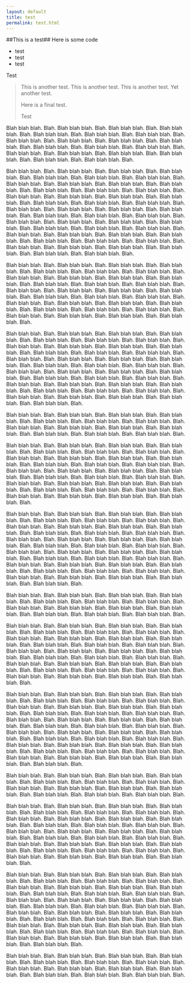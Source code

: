 ```yaml
---
layout: default
title: test
permalink: test.html
---
```


##This is a test##
    Here is some code

- test
- test
- test

Test

> This is another test. This is another test. This is another test. Yet another test. 
>
> Here is a final test. 
>
> Test

Blah blah blah. Blah. Blah blah blah. Blah. Blah blah blah. Blah. Blah blah blah. Blah. Blah blah blah. Blah. Blah blah blah. Blah. Blah blah blah. Blah. Blah blah blah. Blah. 
Blah blah blah. Blah. Blah blah blah. Blah. Blah blah blah. Blah. Blah blah blah. Blah. Blah blah blah. Blah. Blah blah blah. Blah. 
Blah blah blah. Blah. Blah blah blah. Blah. Blah blah blah. Blah. Blah blah blah. Blah. Blah blah blah. Blah. Blah blah blah. Blah. 

Blah blah blah. Blah. Blah blah blah. Blah. Blah blah blah. Blah. Blah blah blah. Blah. Blah blah blah. Blah. Blah blah blah. Blah. Blah blah blah. Blah. Blah blah blah. Blah. Blah blah blah. Blah. Blah blah blah. Blah. Blah blah blah. Blah. Blah blah blah. Blah. Blah blah blah. Blah. Blah blah blah. Blah. Blah blah blah. Blah. Blah blah blah. Blah. Blah blah blah. Blah. Blah blah blah. Blah. Blah blah blah. Blah. Blah blah blah. Blah. Blah blah blah. Blah. Blah blah blah. Blah. Blah blah blah. Blah. Blah blah blah. Blah. Blah blah blah. Blah. Blah blah blah. Blah. Blah blah blah. Blah. Blah blah blah. Blah. Blah blah blah. Blah. Blah blah blah. Blah. Blah blah blah. Blah. Blah blah blah. Blah. Blah blah blah. Blah. Blah blah blah. Blah. Blah blah blah. Blah. Blah blah blah. Blah. Blah blah blah. Blah. Blah blah blah. Blah. Blah blah blah. Blah. Blah blah blah. Blah. Blah blah blah. Blah. Blah blah blah. Blah. Blah blah blah. Blah. Blah blah blah. Blah. Blah blah blah. Blah. Blah blah blah. Blah. Blah blah blah. Blah. Blah blah blah. Blah. 


Blah blah blah. Blah. Blah blah blah. Blah. Blah blah blah. Blah. Blah blah blah. Blah. Blah blah blah. Blah. Blah blah blah. Blah. Blah blah blah. Blah. Blah blah blah. Blah. Blah blah blah. Blah. Blah blah blah. Blah. Blah blah blah. Blah. Blah blah blah. Blah. Blah blah blah. Blah. Blah blah blah. Blah. Blah blah blah. Blah. Blah blah blah. Blah. Blah blah blah. Blah. Blah blah blah. Blah. Blah blah blah. Blah. Blah blah blah. Blah. Blah blah blah. Blah. Blah blah blah. Blah. Blah blah blah. Blah. Blah blah blah. Blah. Blah blah blah. Blah. Blah blah blah. Blah. Blah blah blah. Blah. Blah blah blah. Blah. Blah blah blah. Blah. Blah blah blah. Blah. Blah blah blah. Blah. Blah blah blah. Blah. 

Blah blah blah. Blah. Blah blah blah. Blah. Blah blah blah. Blah. Blah blah blah. Blah. Blah blah blah. Blah. Blah blah blah. Blah. Blah blah blah. Blah. Blah blah blah. Blah. Blah blah blah. Blah. Blah blah blah. Blah. Blah blah blah. Blah. Blah blah blah. Blah. Blah blah blah. Blah. Blah blah blah. Blah. Blah blah blah. Blah. Blah blah blah. Blah. Blah blah blah. Blah. Blah blah blah. Blah. Blah blah blah. Blah. Blah blah blah. Blah. Blah blah blah. Blah. Blah blah blah. Blah. Blah blah blah. Blah. Blah blah blah. Blah. Blah blah blah. Blah. Blah blah blah. Blah. Blah blah blah. Blah. Blah blah blah. Blah. Blah blah blah. Blah. Blah blah blah. Blah. Blah blah blah. Blah. Blah blah blah. Blah. Blah blah blah. Blah. Blah blah blah. Blah. Blah blah blah. Blah. Blah blah blah. Blah. Blah blah blah. Blah. Blah blah blah. Blah. Blah blah blah. Blah. Blah blah blah. Blah. 

Blah blah blah. Blah. Blah blah blah. Blah. Blah blah blah. Blah. Blah blah blah. Blah. Blah blah blah. Blah. Blah blah blah. Blah. Blah blah blah. Blah. Blah blah blah. Blah. Blah blah blah. Blah. Blah blah blah. Blah. Blah blah blah. Blah. Blah blah blah. Blah. Blah blah blah. Blah. Blah blah blah. Blah. 


Blah blah blah. Blah. Blah blah blah. Blah. Blah blah blah. Blah. Blah blah blah. Blah. Blah blah blah. Blah. Blah blah blah. Blah. Blah blah blah. Blah. Blah blah blah. Blah. Blah blah blah. Blah. Blah blah blah. Blah. Blah blah blah. Blah. Blah blah blah. Blah. Blah blah blah. Blah. Blah blah blah. Blah. Blah blah blah. Blah. Blah blah blah. Blah. Blah blah blah. Blah. Blah blah blah. Blah. Blah blah blah. Blah. Blah blah blah. Blah. Blah blah blah. Blah. Blah blah blah. Blah. Blah blah blah. Blah. Blah blah blah. Blah. Blah blah blah. Blah. Blah blah blah. Blah. Blah blah blah. Blah. Blah blah blah. Blah. Blah blah blah. Blah. Blah blah blah. Blah. Blah blah blah. Blah. Blah blah blah. Blah. 

Blah blah blah. Blah. Blah blah blah. Blah. Blah blah blah. Blah. Blah blah blah. Blah. Blah blah blah. Blah. Blah blah blah. Blah. Blah blah blah. Blah. Blah blah blah. Blah. Blah blah blah. Blah. Blah blah blah. Blah. Blah blah blah. Blah. Blah blah blah. Blah. Blah blah blah. Blah. Blah blah blah. Blah. Blah blah blah. Blah. Blah blah blah. Blah. Blah blah blah. Blah. Blah blah blah. Blah. Blah blah blah. Blah. Blah blah blah. Blah. Blah blah blah. Blah. Blah blah blah. Blah. Blah blah blah. Blah. Blah blah blah. Blah. Blah blah blah. Blah. Blah blah blah. Blah. Blah blah blah. Blah. Blah blah blah. Blah. Blah blah blah. Blah. Blah blah blah. Blah. Blah blah blah. Blah. Blah blah blah. Blah. Blah blah blah. Blah. Blah blah blah. Blah. Blah blah blah. Blah. Blah blah blah. Blah. Blah blah blah. Blah. Blah blah blah. Blah. Blah blah blah. Blah. Blah blah blah. Blah. 

Blah blah blah. Blah. Blah blah blah. Blah. Blah blah blah. Blah. Blah blah blah. Blah. Blah blah blah. Blah. Blah blah blah. Blah. Blah blah blah. Blah. Blah blah blah. Blah. Blah blah blah. Blah. Blah blah blah. Blah. Blah blah blah. Blah. Blah blah blah. Blah. Blah blah blah. Blah. Blah blah blah. Blah. 



Blah blah blah. Blah. Blah blah blah. Blah. Blah blah blah. Blah. Blah blah blah. Blah. Blah blah blah. Blah. Blah blah blah. Blah. Blah blah blah. Blah. Blah blah blah. Blah. Blah blah blah. Blah. Blah blah blah. Blah. Blah blah blah. Blah. Blah blah blah. Blah. Blah blah blah. Blah. Blah blah blah. Blah. Blah blah blah. Blah. Blah blah blah. Blah. Blah blah blah. Blah. Blah blah blah. Blah. Blah blah blah. Blah. Blah blah blah. Blah. Blah blah blah. Blah. Blah blah blah. Blah. Blah blah blah. Blah. Blah blah blah. Blah. Blah blah blah. Blah. Blah blah blah. Blah. Blah blah blah. Blah. Blah blah blah. Blah. Blah blah blah. Blah. Blah blah blah. Blah. Blah blah blah. Blah. Blah blah blah. Blah. 

Blah blah blah. Blah. Blah blah blah. Blah. Blah blah blah. Blah. Blah blah blah. Blah. Blah blah blah. Blah. Blah blah blah. Blah. Blah blah blah. Blah. Blah blah blah. Blah. Blah blah blah. Blah. Blah blah blah. Blah. Blah blah blah. Blah. Blah blah blah. Blah. Blah blah blah. Blah. Blah blah blah. Blah. Blah blah blah. Blah. Blah blah blah. Blah. Blah blah blah. Blah. Blah blah blah. Blah. Blah blah blah. Blah. Blah blah blah. Blah. Blah blah blah. Blah. Blah blah blah. Blah. Blah blah blah. Blah. Blah blah blah. Blah. Blah blah blah. Blah. Blah blah blah. Blah. Blah blah blah. Blah. Blah blah blah. Blah. Blah blah blah. Blah. Blah blah blah. Blah. Blah blah blah. Blah. Blah blah blah. Blah. Blah blah blah. Blah. Blah blah blah. Blah. Blah blah blah. Blah. Blah blah blah. Blah. Blah blah blah. Blah. Blah blah blah. Blah. Blah blah blah. Blah. Blah blah blah. Blah. 

Blah blah blah. Blah. Blah blah blah. Blah. Blah blah blah. Blah. Blah blah blah. Blah. Blah blah blah. Blah. Blah blah blah. Blah. Blah blah blah. Blah. Blah blah blah. Blah. Blah blah blah. Blah. Blah blah blah. Blah. Blah blah blah. Blah. Blah blah blah. Blah. Blah blah blah. Blah. Blah blah blah. Blah. 



Blah blah blah. Blah. Blah blah blah. Blah. Blah blah blah. Blah. Blah blah blah. Blah. Blah blah blah. Blah. Blah blah blah. Blah. Blah blah blah. Blah. Blah blah blah. Blah. Blah blah blah. Blah. Blah blah blah. Blah. Blah blah blah. Blah. Blah blah blah. Blah. Blah blah blah. Blah. Blah blah blah. Blah. Blah blah blah. Blah. Blah blah blah. Blah. Blah blah blah. Blah. Blah blah blah. Blah. Blah blah blah. Blah. Blah blah blah. Blah. Blah blah blah. Blah. Blah blah blah. Blah. Blah blah blah. Blah. Blah blah blah. Blah. Blah blah blah. Blah. Blah blah blah. Blah. Blah blah blah. Blah. Blah blah blah. Blah. Blah blah blah. Blah. Blah blah blah. Blah. Blah blah blah. Blah. Blah blah blah. Blah. 

Blah blah blah. Blah. Blah blah blah. Blah. Blah blah blah. Blah. Blah blah blah. Blah. Blah blah blah. Blah. Blah blah blah. Blah. Blah blah blah. Blah. Blah blah blah. Blah. Blah blah blah. Blah. Blah blah blah. Blah. Blah blah blah. Blah. Blah blah blah. Blah. Blah blah blah. Blah. Blah blah blah. Blah. Blah blah blah. Blah. Blah blah blah. Blah. Blah blah blah. Blah. Blah blah blah. Blah. Blah blah blah. Blah. Blah blah blah. Blah. Blah blah blah. Blah. Blah blah blah. Blah. Blah blah blah. Blah. Blah blah blah. Blah. Blah blah blah. Blah. Blah blah blah. Blah. Blah blah blah. Blah. Blah blah blah. Blah. Blah blah blah. Blah. Blah blah blah. Blah. Blah blah blah. Blah. Blah blah blah. Blah. Blah blah blah. Blah. Blah blah blah. Blah. Blah blah blah. Blah. Blah blah blah. Blah. Blah blah blah. Blah. Blah blah blah. Blah. Blah blah blah. Blah. Blah blah blah. Blah. 

Blah blah blah. Blah. Blah blah blah. Blah. Blah blah blah. Blah. Blah blah blah. Blah. Blah blah blah. Blah. Blah blah blah. Blah. Blah blah blah. Blah. Blah blah blah. Blah. Blah blah blah. Blah. Blah blah blah. Blah. Blah blah blah. Blah. Blah blah blah. Blah. Blah blah blah. Blah. Blah blah blah. Blah. 